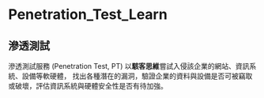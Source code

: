 # Penetration_Test_Learn

## 滲透測試

滲透測試服務 (Penetration Test, PT) 以**駭客思維**嘗試入侵該企業的網站、資訊系統、設備等軟硬體，
找出各種潛在的漏洞，驗證企業的資料與設備是否可被竊取或破壞，評估資訊系統與硬體安全性是否有待加強。

